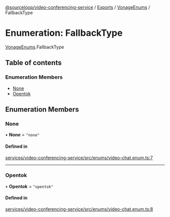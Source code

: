 [@sourceloop/video-conferencing-service](../README.md) / [Exports](../modules.md) / [VonageEnums](../modules/VonageEnums.md) / FallbackType

# Enumeration: FallbackType

[VonageEnums](../modules/VonageEnums.md).FallbackType

## Table of contents

### Enumeration Members

- [None](VonageEnums.FallbackType.md#none)
- [Opentok](VonageEnums.FallbackType.md#opentok)

## Enumeration Members

### None

• **None** = ``"none"``

#### Defined in

[services/video-conferencing-service/src/enums/video-chat.enum.ts:7](https://github.com/sourcefuse/loopback4-microservice-catalog/blob/a84fe677/services/video-conferencing-service/src/enums/video-chat.enum.ts#L7)

___

### Opentok

• **Opentok** = ``"opentok"``

#### Defined in

[services/video-conferencing-service/src/enums/video-chat.enum.ts:8](https://github.com/sourcefuse/loopback4-microservice-catalog/blob/a84fe677/services/video-conferencing-service/src/enums/video-chat.enum.ts#L8)
